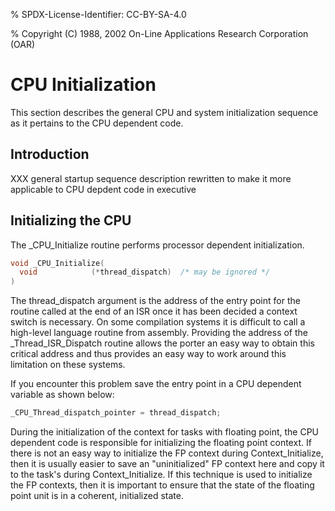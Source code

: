 % SPDX-License-Identifier: CC-BY-SA-4.0

% Copyright (C) 1988, 2002 On-Line Applications Research Corporation (OAR)

# CPU Initialization

This section describes the general CPU and system initialization sequence
as it pertains to the CPU dependent code.

## Introduction

XXX general startup sequence description rewritten to make it more
applicable to CPU depdent code in executive

## Initializing the CPU

The \_CPU_Initialize routine performs processor dependent initialization.

```c
void _CPU_Initialize(
  void            (*thread_dispatch)  /* may be ignored */
)
```

The thread_dispatch argument is the address of the entry point for the
routine called at the end of an ISR once it has been decided a context
switch is necessary. On some compilation systems it is difficult to call
a high-level language routine from assembly. Providing the address of the
\_Thread_ISR_Dispatch routine allows the porter an easy way to obtain this
critical address and thus provides an easy way to work around this
limitation on these systems.

If you encounter this problem save the entry point in a CPU dependent
variable as shown below:

```c
_CPU_Thread_dispatch_pointer = thread_dispatch;
```

During the initialization of the context for tasks with floating point,
the CPU dependent code is responsible for initializing the floating point
context. If there is not an easy way to initialize the FP context during
Context_Initialize, then it is usually easier to save an "uninitialized"
FP context here and copy it to the task's during Context_Initialize. If
this technique is used to initialize the FP contexts, then it is important
to ensure that the state of the floating point unit is in a coherent,
initialized state.
